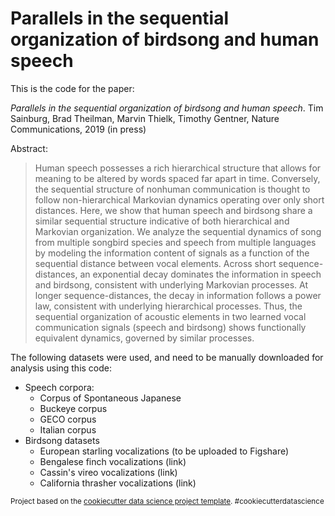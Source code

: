 Parallels in the sequential organization of birdsong and human speech
==============================

This is the code for the paper: 

<i>Parallels in the sequential organization of birdsong and human speech</i>. Tim Sainburg, Brad Theilman, Marvin Thielk, Timothy Gentner, Nature Communications, 2019 (in press)

Abstract:
> Human speech possesses a rich hierarchical structure that allows for meaning to be altered by words spaced far apart in time. Conversely, the sequential structure of nonhuman communication is thought to follow non-hierarchical Markovian dynamics operating over only short distances. Here, we show that human speech and birdsong share a similar sequential structure indicative of both hierarchical and Markovian organization. We analyze the sequential dynamics of song from multiple songbird species and speech from multiple languages by modeling the information content of signals as a function of the sequential distance between vocal elements. Across short sequence-distances, an exponential decay dominates the information in speech and birdsong, consistent with underlying Markovian processes. At longer sequence-distances, the decay in information follows a power law, consistent with underlying hierarchical processes. Thus, the sequential organization of acoustic elements in two learned vocal communication signals (speech and birdsong) shows functionally equivalent dynamics, governed by similar processes.


The following datasets were used, and need to be manually downloaded for analysis using this code: 

- Speech corpora:
  - Corpus of Spontaneous Japanese
  - Buckeye corpus
  - GECO corpus
  - Italian corpus
- Birdsong datasets
  - European starling vocalizations (to be uploaded to Figshare)
  - Bengalese finch vocalizations (link)
  - Cassin's vireo vocalizations (link)
  - California thrasher vocalizations (link)
 


<p><small>Project based on the <a target="_blank" href="https://drivendata.github.io/cookiecutter-data-science/">cookiecutter data science project template</a>. #cookiecutterdatascience</small></p>
